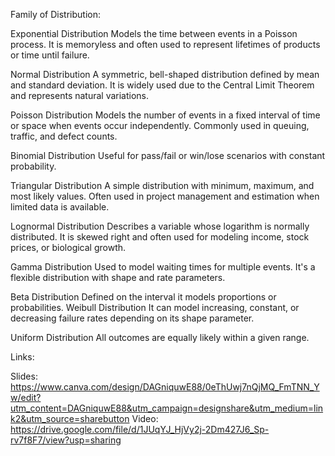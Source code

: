 Family of Distribution:

Exponential Distribution
Models the time between events in a Poisson process. It is memoryless and often used to represent lifetimes of products or time until failure.

Normal Distribution
A symmetric, bell-shaped distribution defined by mean and standard deviation. It is widely used due to the Central Limit Theorem and represents natural variations.

Poisson Distribution
Models the number of events in a fixed interval of time or space when events occur independently. Commonly used in queuing, traffic, and defect counts.

Binomial Distribution
Useful for pass/fail or win/lose scenarios with constant probability.

Triangular Distribution
A simple distribution with minimum, maximum, and most likely values. Often used in project management and estimation when limited data is available.

Lognormal Distribution
Describes a variable whose logarithm is normally distributed. It is skewed right and often used for modeling income, stock prices, or biological growth.

Gamma Distribution
Used to model waiting times for multiple events. It's a flexible distribution with shape and rate parameters.

Beta Distribution
Defined on the interval it models proportions or probabilities.
Weibull Distribution
It can model increasing, constant, or decreasing failure rates depending on its shape parameter.

Uniform Distribution
All outcomes are equally likely within a given range.

Links:

Slides: https://www.canva.com/design/DAGniquwE88/0eThUwj7nQjMQ_FmTNN_Yw/edit?utm_content=DAGniquwE88&utm_campaign=designshare&utm_medium=link2&utm_source=sharebutton
Video: https://drive.google.com/file/d/1JUqYJ_HjVy2j-2Dm427J6_Sp-rv7f8F7/view?usp=sharing


